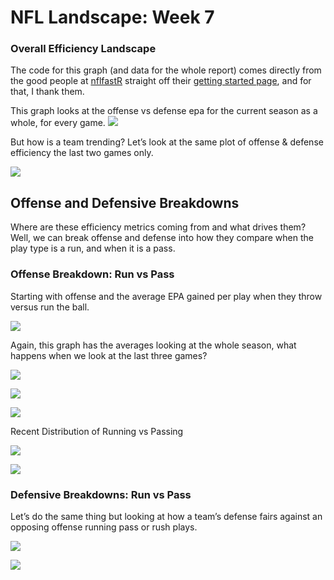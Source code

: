 
# NFL Landscape: Week 7

### Overall Efficiency Landscape

The code for this graph (and data for the whole report) comes directly
from the good people at [nflfastR](https://www.nflfastr.com/index.html)
straight off their [getting started
page](https://www.nflfastr.com/articles/nflfastR.html#example-5-plot-offensive-and-defensive-epa-per-play-for-a-given-season),
and for that, I thank them.

This graph looks at the offense vs defense epa for the current season as
a whole, for every game.
![](NFL-Report_files/figure-gfm/season-efficiency-1.png)<!-- -->

But how is a team trending? Let’s look at the same plot of offense &
defense efficiency the last two games only.

![](NFL-Report_files/figure-gfm/recent-efficiency-1.png)<!-- -->

## Offense and Defensive Breakdowns

Where are these efficiency metrics coming from and what drives them?
Well, we can break offense and defense into how they compare when the
play type is a run, and when it is a pass.

### Offense Breakdown: Run vs Pass

Starting with offense and the average EPA gained per play when they
throw versus run the ball.

![](NFL-Report_files/figure-gfm/offense-efficiency-1.png)<!-- -->

Again, this graph has the averages looking at the whole season, what
happens when we look at the last three games?

![](NFL-Report_files/figure-gfm/offense-efficiency-recently-1.png)<!-- -->

![](NFL-Report_files/figure-gfm/offense-frequency-1.png)<!-- -->

![](NFL-Report_files/figure-gfm/unnamed-chunk-1-1.png)<!-- -->

Recent Distribution of Running vs Passing

![](NFL-Report_files/figure-gfm/offense-frequency-recent-1.png)<!-- -->

![](NFL-Report_files/figure-gfm/offense-frequency-scatter-recent-1.png)<!-- -->

### Defensive Breakdowns: Run vs Pass

Let’s do the same thing but looking at how a team’s defense fairs
against an opposing offense running pass or rush plays.

![](NFL-Report_files/figure-gfm/defensive-efficiency-1.png)<!-- -->

![](NFL-Report_files/figure-gfm/defensive-efficiency-recent-1.png)<!-- -->
